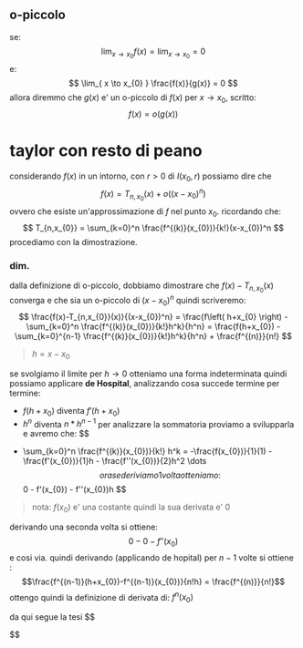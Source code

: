## o-piccolo
se:
$$
\lim_{ x \to x_{0} } f(x) = \lim_{ x \to x_{0} }  = 0
$$
e: 
$$
\lim_{ x \to x_{0} } \frac{f(x)}{g(x)} = 0 
$$
allora diremmo che $g(x)$ e' un o-piccolo di $f(x)$ per $x\to x_{0}$, scritto:
$$
f(x) = o(g(x))
$$

# taylor con resto di peano

considerando $f(x)$ in un intorno, con $r>0$ di  $I(x_{0},r)$ possiamo dire che 
$$
f(x) = T_{n,x_{0}}(x) + o((x-x_{0})^n)
$$
ovvero che esiste un'approssimazione di $f$ nel punto $x_{0}$.
ricordando che: $$
T_{n,x_{0}} = \sum_{k=0}^n \frac{f^{(k)}(x_{0})}{k!}(x-x_{0})^n
$$
procediamo con la dimostrazione.
### dim.
dalla definizione di o-piccolo, dobbiamo dimostrare che $f(x)-T_{n,x_{0}}(x)$ converga e che sia un o-piccolo di $(x-x_{0})^n$ quindi scriveremo:
$$
\frac{f(x)-T_{n,x_{0}}(x)}{(x-x_{0})^n} = \frac{f\left( h+x_{0} \right) - \sum_{k=0}^n \frac{f^{(k)}(x_{0})}{k!}h^k}{h^n} = \frac{f(h+x_{0}) - \sum_{k=0}^{n-1} \frac{f^{(k)}(x_{0})}{k!}h^k}{h^n} + \frac{f^{(n)}}{n!}
$$
> $h=x-x_{0}$

se svolgiamo il limite per $h\to 0$ otteniamo una forma indeterminata quindi possiamo applicare **de Hospital**, analizzando cosa succede termine per termine:
* $f(h+x_{0})$ diventa $f'(h+x_{0})$
* $h^n$ diventa $n* h^{n-1}$
per analizzare la sommatoria proviamo a svilupparla e avremo che:
$$
- \sum_{k=0}^n \frac{f^{(k)}(x_{0})}{k!} h^k = -\frac{f(x_{0})}{1}(1) - \frac{f'(x_{0})}{1}h - \frac{f''(x_{0})}{2}h^2 \dots
$$
ora se deriviamo 1 volta otteniamo: 
$$
0 - f'(x_{0}) - f''(x_{0})h
$$
> nota: $f(x_{0})$ e' una costante quindi la sua derivata e' 0
 
derivando una seconda volta  si ottiene:
$$
0 - 0 - f''(x_{0})
$$
e cosi via. quindi derivando (applicando de hopital) per $n-1$ volte si ottiene :
$$\frac{f^{(n-1)}(h+x_{0})-f^{(n-1)}(x_{0})}{n!h} = \frac{f^{(n)}}{n!}$$
ottengo quindi la definizione di derivata di: $f^{n}(x_{0})$

da qui segue la tesi
$$

$$